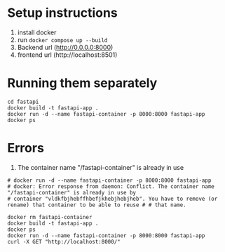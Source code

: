 # Setup instructions

1. install docker
2. run `docker compose up --build`
3. Backend url (http://0.0.0.0:8000)
4. frontend url (http://localhost:8501)


# Running them separately
```
cd fastapi
docker build -t fastapi-app .
docker run -d --name fastapi-container -p 8000:8000 fastapi-app
docker ps
```

# Errors
1. The container name "/fastapi-container" is already in use
```
# docker run -d --name fastapi-container -p 8000:8000 fastapi-app
# docker: Error response from daemon: Conflict. The container name "/fastapi-container" is already in use by 
# container "vldkfbjhebffhbefjkhebjhebjheb". You have to remove (or rename) that container to be able to reuse # # that name.
```

```
docker rm fastapi-container
docker build -t fastapi-app .
docker ps
docker run -d --name fastapi-container -p 8000:8000 fastapi-app
curl -X GET "http://localhost:8000/"
```